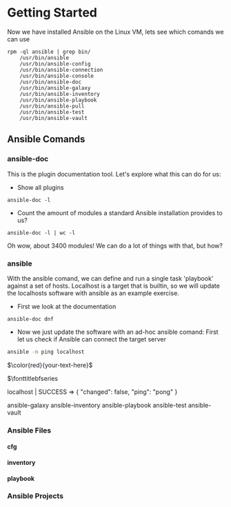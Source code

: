 # Getting Started
Now we have installed Ansible on the Linux VM, lets see which comands we can use
```
rpm -ql ansible | grep bin/
	/usr/bin/ansible
	/usr/bin/ansible-config
	/usr/bin/ansible-connection
	/usr/bin/ansible-console
	/usr/bin/ansible-doc
	/usr/bin/ansible-galaxy
	/usr/bin/ansible-inventory
	/usr/bin/ansible-playbook
	/usr/bin/ansible-pull
	/usr/bin/ansible-test
	/usr/bin/ansible-vault
```

## Ansible Comands

### ansible-doc
This is the plugin documentation tool. 
Let's explore what this can do for us:
* Show all plugins
```
ansible-doc -l
```
* Count the amount of modules a standard Ansible installation provides to us?
```
ansible-doc -l | wc -l
```
Oh wow, about 3400 modules!
We can do a lot of things with that, but how?

### ansible
With the ansible comand, we can define and run a single task 'playbook' against a set of hosts.
Localhost is a target that is builtin, so we will update the localhosts software with ansible as an example exercise.
* First we look at the documentation
```{r, engine='bash'}
ansible-doc dnf
```
* Now we just update the software with an ad-hoc ansible comand:
First let us check if Ansible can connect the target server
```bash
ansible -m ping localhost
```

$\color{red}{your-text-here}$

$\fonttitlebfseries


localhost | SUCCESS => {
    "changed": false,
    "ping": "pong"
}
</span>




ansible-galaxy
ansible-inventory
ansible-playbook
ansible-test
ansible-vault



### Ansible Files
#### cfg
#### inventory
#### playbook




### Ansible Projects
<!--stackedit_data:
eyJoaXN0b3J5IjpbMTI4Nzk2NjU0Niw2ODEzNDc0MjAsMjAzNT
k2NTczOF19
-->